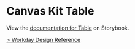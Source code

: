 # Canvas Kit Table

View the
[documentation for Table](https://workday.github.io/canvas-kit/?path=/docs/components-containers-table-react--basic)
on Storybook.

[> Workday Design Reference](https://design.workday.com/components/containers/tables)
